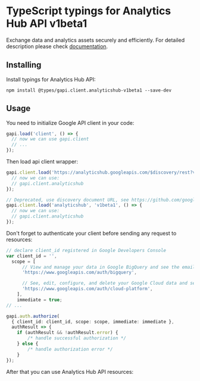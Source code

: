 # TypeScript typings for Analytics Hub API v1beta1

Exchange data and analytics assets securely and efficiently.
For detailed description please check [documentation](https://cloud.google.com/bigquery/docs/analytics-hub-introduction).

## Installing

Install typings for Analytics Hub API:

```
npm install @types/gapi.client.analyticshub-v1beta1 --save-dev
```

## Usage

You need to initialize Google API client in your code:

```typescript
gapi.load('client', () => {
  // now we can use gapi.client
  // ...
});
```

Then load api client wrapper:

```typescript
gapi.client.load('https://analyticshub.googleapis.com/$discovery/rest?version=v1beta1', () => {
  // now we can use:
  // gapi.client.analyticshub
});
```

```typescript
// Deprecated, use discovery document URL, see https://github.com/google/google-api-javascript-client/blob/master/docs/reference.md#----gapiclientloadname----version----callback--
gapi.client.load('analyticshub', 'v1beta1', () => {
  // now we can use:
  // gapi.client.analyticshub
});
```

Don't forget to authenticate your client before sending any request to resources:

```typescript
// declare client_id registered in Google Developers Console
var client_id = '',
  scope = [
      // View and manage your data in Google BigQuery and see the email address for your Google Account
      'https://www.googleapis.com/auth/bigquery',

      // See, edit, configure, and delete your Google Cloud data and see the email address for your Google Account.
      'https://www.googleapis.com/auth/cloud-platform',
    ],
    immediate = true;
// ...

gapi.auth.authorize(
  { client_id: client_id, scope: scope, immediate: immediate },
  authResult => {
    if (authResult && !authResult.error) {
        /* handle successful authorization */
    } else {
        /* handle authorization error */
    }
});
```

After that you can use Analytics Hub API resources: <!-- TODO: make this work for multiple namespaces -->

```typescript
```
